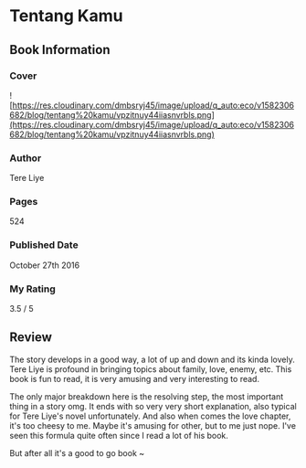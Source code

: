 # Tentang Kamu

## Book Information

### Cover

![https://res.cloudinary.com/dmbsryj45/image/upload/q_auto:eco/v1582306682/blog/tentang%20kamu/vpzitnuy44iiasnvrbls.png](https://res.cloudinary.com/dmbsryj45/image/upload/q_auto:eco/v1582306682/blog/tentang%20kamu/vpzitnuy44iiasnvrbls.png)

### Author

Tere Liye

### Pages

524

### Published Date

October 27th 2016

### My Rating

3.5 / 5

## Review

The story develops in a good way, a lot of up and down and its kinda lovely. Tere Liye is profound in  bringing topics about family, love, enemy, etc. This book is fun to read, it is very amusing and very interesting to read.

The only major breakdown here is the resolving step, the most important thing in a story omg. It ends with so very very short explanation, also typical for Tere Liye's novel unfortunately. And also when comes the love chapter, it's too cheesy to me. Maybe it's amusing for other, but to me just nope. I've seen this formula quite often since I read a lot of his book.

But after all it's a good to go book ~